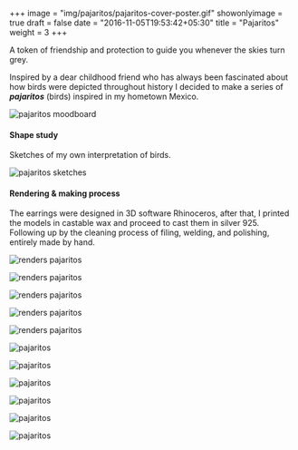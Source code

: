 +++
image = "img/pajaritos/pajaritos-cover-poster.gif"
showonlyimage = true
draft = false
date = "2016-11-05T19:53:42+05:30"
title = "Pajaritos"
weight = 3
+++

A token of friendship and protection to guide you whenever the skies turn grey. 

<!--more-->

Inspired by a dear childhood friend who has always been fascinated about how birds were depicted throughout history I decided to make a series of **_pajaritos_** (birds) inspired in my hometown Mexico.

![pajaritos moodboard](/img/pajaritos/moodboard-pajaritos.jpg)


#### Shape study

Sketches of my own interpretation of birds.

![pajaritos sketches](/img/pajaritos/pajaritos-sketch.jpg)

#### Rendering & making process

The earrings were designed in 3D software Rhinoceros, after that, I printed the models in castable wax and proceed to cast them in silver 925.
Following up by the cleaning process of filing, welding, and polishing, entirely made by hand.

![renders pajaritos](/img/pajaritos/pajaritos-long1.jpg)

![renders pajaritos](/img/pajaritos/pajaritos-long2.jpg)

![renders pajaritos](/img/pajaritos/pajaritos-media-luna1.jpg)

![renders pajaritos](/img/pajaritos/pajaritos.jpg)

![renders pajaritos](/img/pajaritos/pajaritos4.jpg)

![pajaritos](/img/pajaritos/pajaritos-making.jpg)

![pajaritos](/img/pajaritos/pajaritos-making2.jpg)

![pajaritos](/img/pajaritos/pajaritos-making3.jpg)

![pajaritos](/img/pajaritos/pajaritos-making4.jpg)

![pajaritos](/img/pajaritos/pajaritos-making5.jpg)

![pajaritos](/img/pajaritos/pajaritos-making6.jpg)

